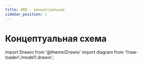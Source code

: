 ```yaml
---
title: ERD - концептуальная
sidebar_position: 1
---
```


# Концептуальная схема

import Drawio from '@theme/Drawio'
import diagram from '!!raw-loader!./model1.drawio';

<Drawio content={diagram} editable={false} />

